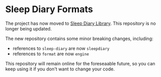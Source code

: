 # Sleep Diary Formats

The project has now moved to [Sleep Diary Library](https://github.com/sleepdiary/library).  This repository is no longer being updated.

The new repository contains some minor breaking changes, including:

* references to `sleep-diary` are now `sleepdiary`
* references to `format` are now `engine`

This repository will remain online for the foreseaable future, so you can keep using it if you don't want to change your code.
